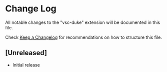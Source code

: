 # Change Log

All notable changes to the "vsc-duke" extension will be documented in this file.

Check [Keep a Changelog](http://keepachangelog.com/) for recommendations on how to structure this file.

## [Unreleased]

- Initial release